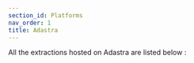 ```yaml
---
section_id: Platforms
nav_order: 1
title: Adastra
---
```


All the extractions hosted on Adastra are listed below :


